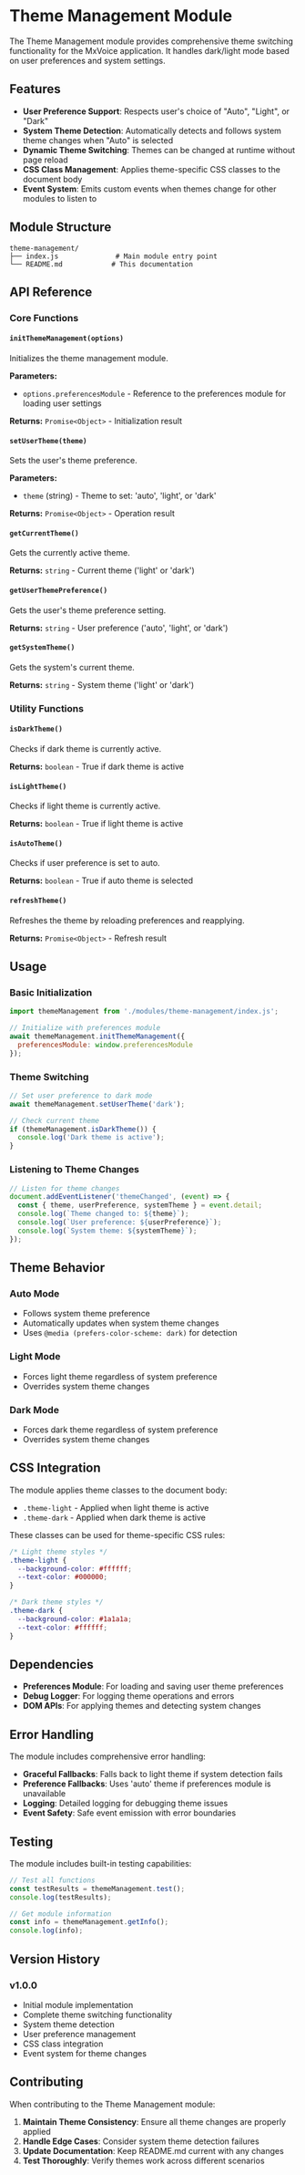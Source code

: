 # Theme Management Module

The Theme Management module provides comprehensive theme switching functionality for the MxVoice application. It handles dark/light mode based on user preferences and system settings.

## Features

- **User Preference Support**: Respects user's choice of "Auto", "Light", or "Dark"
- **System Theme Detection**: Automatically detects and follows system theme changes when "Auto" is selected
- **Dynamic Theme Switching**: Themes can be changed at runtime without page reload
- **CSS Class Management**: Applies theme-specific CSS classes to the document body
- **Event System**: Emits custom events when themes change for other modules to listen to

## Module Structure

```
theme-management/
├── index.js              # Main module entry point
└── README.md            # This documentation
```

## API Reference

### Core Functions

#### `initThemeManagement(options)`
Initializes the theme management module.

**Parameters:**
- `options.preferencesModule` - Reference to the preferences module for loading user settings

**Returns:** `Promise<Object>` - Initialization result

#### `setUserTheme(theme)`
Sets the user's theme preference.

**Parameters:**
- `theme` (string) - Theme to set: 'auto', 'light', or 'dark'

**Returns:** `Promise<Object>` - Operation result

#### `getCurrentTheme()`
Gets the currently active theme.

**Returns:** `string` - Current theme ('light' or 'dark')

#### `getUserThemePreference()`
Gets the user's theme preference setting.

**Returns:** `string` - User preference ('auto', 'light', or 'dark')

#### `getSystemTheme()`
Gets the system's current theme.

**Returns:** `string` - System theme ('light' or 'dark')

### Utility Functions

#### `isDarkTheme()`
Checks if dark theme is currently active.

**Returns:** `boolean` - True if dark theme is active

#### `isLightTheme()`
Checks if light theme is currently active.

**Returns:** `boolean` - True if light theme is active

#### `isAutoTheme()`
Checks if user preference is set to auto.

**Returns:** `boolean` - True if auto theme is selected

#### `refreshTheme()`
Refreshes the theme by reloading preferences and reapplying.

**Returns:** `Promise<Object>` - Refresh result

## Usage

### Basic Initialization

```javascript
import themeManagement from './modules/theme-management/index.js';

// Initialize with preferences module
await themeManagement.initThemeManagement({
  preferencesModule: window.preferencesModule
});
```

### Theme Switching

```javascript
// Set user preference to dark mode
await themeManagement.setUserTheme('dark');

// Check current theme
if (themeManagement.isDarkTheme()) {
  console.log('Dark theme is active');
}
```

### Listening to Theme Changes

```javascript
// Listen for theme changes
document.addEventListener('themeChanged', (event) => {
  const { theme, userPreference, systemTheme } = event.detail;
  console.log(`Theme changed to: ${theme}`);
  console.log(`User preference: ${userPreference}`);
  console.log(`System theme: ${systemTheme}`);
});
```

## Theme Behavior

### Auto Mode
- Follows system theme preference
- Automatically updates when system theme changes
- Uses `@media (prefers-color-scheme: dark)` for detection

### Light Mode
- Forces light theme regardless of system preference
- Overrides system theme changes

### Dark Mode
- Forces dark theme regardless of system preference
- Overrides system theme changes

## CSS Integration

The module applies theme classes to the document body:

- `.theme-light` - Applied when light theme is active
- `.theme-dark` - Applied when dark theme is active

These classes can be used for theme-specific CSS rules:

```css
/* Light theme styles */
.theme-light {
  --background-color: #ffffff;
  --text-color: #000000;
}

/* Dark theme styles */
.theme-dark {
  --background-color: #1a1a1a;
  --text-color: #ffffff;
}
```

## Dependencies

- **Preferences Module**: For loading and saving user theme preferences
- **Debug Logger**: For logging theme operations and errors
- **DOM APIs**: For applying themes and detecting system changes

## Error Handling

The module includes comprehensive error handling:

- **Graceful Fallbacks**: Falls back to light theme if system detection fails
- **Preference Fallbacks**: Uses 'auto' theme if preferences module is unavailable
- **Logging**: Detailed logging for debugging theme issues
- **Event Safety**: Safe event emission with error boundaries

## Testing

The module includes built-in testing capabilities:

```javascript
// Test all functions
const testResults = themeManagement.test();
console.log(testResults);

// Get module information
const info = themeManagement.getInfo();
console.log(info);
```

## Version History

### v1.0.0
- Initial module implementation
- Complete theme switching functionality
- System theme detection
- User preference management
- CSS class integration
- Event system for theme changes

## Contributing

When contributing to the Theme Management module:

1. **Maintain Theme Consistency**: Ensure all theme changes are properly applied
2. **Handle Edge Cases**: Consider system theme detection failures
3. **Update Documentation**: Keep README.md current with any changes
4. **Test Thoroughly**: Verify themes work across different scenarios
